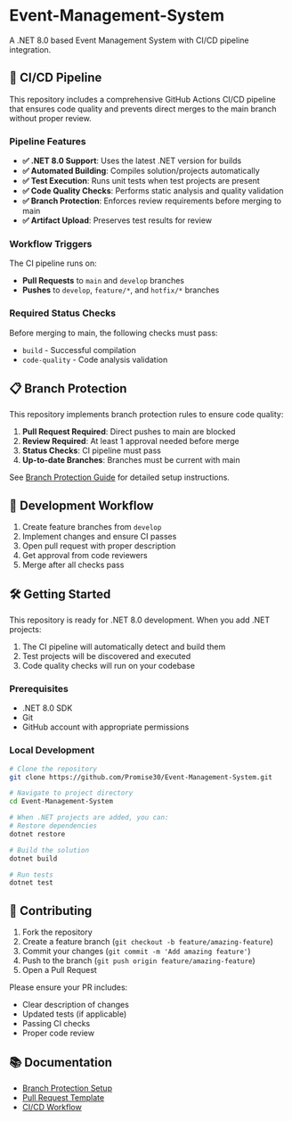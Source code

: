 # Event-Management-System

A .NET 8.0 based Event Management System with CI/CD pipeline integration.

## 🚀 CI/CD Pipeline

This repository includes a comprehensive GitHub Actions CI/CD pipeline that ensures code quality and prevents direct merges to the main branch without proper review.

### Pipeline Features

- **✅ .NET 8.0 Support**: Uses the latest .NET version for builds
- **✅ Automated Building**: Compiles solution/projects automatically
- **✅ Test Execution**: Runs unit tests when test projects are present
- **✅ Code Quality Checks**: Performs static analysis and quality validation
- **✅ Branch Protection**: Enforces review requirements before merging to main
- **✅ Artifact Upload**: Preserves test results for review

### Workflow Triggers

The CI pipeline runs on:
- **Pull Requests** to `main` and `develop` branches
- **Pushes** to `develop`, `feature/*`, and `hotfix/*` branches

### Required Status Checks

Before merging to main, the following checks must pass:
- `build` - Successful compilation
- `code-quality` - Code analysis validation

## 📋 Branch Protection

This repository implements branch protection rules to ensure code quality:

1. **Pull Request Required**: Direct pushes to main are blocked
2. **Review Required**: At least 1 approval needed before merge
3. **Status Checks**: CI pipeline must pass
4. **Up-to-date Branches**: Branches must be current with main

See [Branch Protection Guide](.github/BRANCH_PROTECTION.md) for detailed setup instructions.

## 🔄 Development Workflow

1. Create feature branches from `develop`
2. Implement changes and ensure CI passes
3. Open pull request with proper description
4. Get approval from code reviewers
5. Merge after all checks pass

## 🛠️ Getting Started

This repository is ready for .NET 8.0 development. When you add .NET projects:

1. The CI pipeline will automatically detect and build them
2. Test projects will be discovered and executed
3. Code quality checks will run on your codebase

### Prerequisites

- .NET 8.0 SDK
- Git
- GitHub account with appropriate permissions

### Local Development

```bash
# Clone the repository
git clone https://github.com/Promise30/Event-Management-System.git

# Navigate to project directory
cd Event-Management-System

# When .NET projects are added, you can:
# Restore dependencies
dotnet restore

# Build the solution
dotnet build

# Run tests
dotnet test
```

## 📝 Contributing

1. Fork the repository
2. Create a feature branch (`git checkout -b feature/amazing-feature`)
3. Commit your changes (`git commit -m 'Add amazing feature'`)
4. Push to the branch (`git push origin feature/amazing-feature`)
5. Open a Pull Request

Please ensure your PR includes:
- Clear description of changes
- Updated tests (if applicable)
- Passing CI checks
- Proper code review

## 📚 Documentation

- [Branch Protection Setup](.github/BRANCH_PROTECTION.md)
- [Pull Request Template](.github/pull_request_template.md)
- [CI/CD Workflow](.github/workflows/ci.yml)